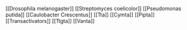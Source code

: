 [[Drosophila melanogaster]]
[[Streptomyces coelicolor]]
[[Pseudomonas putida]]
[[Caulobacter Crescentus]]
[[Tta]]
[[Cymta]]
[[Pipta]]
[[Transactivators]]
[[Ttgta]]
[[Vanta]]
